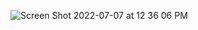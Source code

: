 ![Screen Shot 2022-07-07 at 12 36 06 PM](https://user-images.githubusercontent.com/101376127/177826477-a902be61-f21b-4a02-8bfc-55db7e899529.png)
